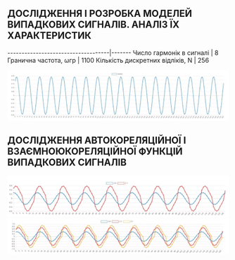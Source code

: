 ## ДОСЛІДЖЕННЯ І РОЗРОБКА МОДЕЛЕЙ ВИПАДКОВИХ СИГНАЛІВ. АНАЛІЗ ЇХ ХАРАКТЕРИСТИК
------------------------------------|-------
Число гармонік в сигналі            | 8
Гранична частота, ωгр               | 1100
Кількість дискретних відліків, N    | 256

![](img/chart.jpg)

## ДОСЛІДЖЕННЯ АВТОКОРЕЛЯЦІЙНОЇ І ВЗАЄМНОЮКОРЕЛЯЦІЙНОЇ ФУНКЦІЙ ВИПАДКОВИХ СИГНАЛІВ

![](img/chart1.jpg)
![](img/chart2.jpg)
